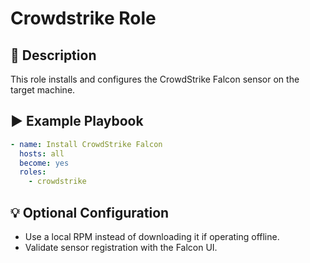 # Crowdstrike Role

## 📖 Description

This role installs and configures the CrowdStrike Falcon sensor on the target machine.

## ▶️ Example Playbook

```yaml
- name: Install CrowdStrike Falcon
  hosts: all
  become: yes
  roles:
    - crowdstrike

```

## 💡 Optional Configuration

- Use a local RPM instead of downloading it if operating offline.
- Validate sensor registration with the Falcon UI.
